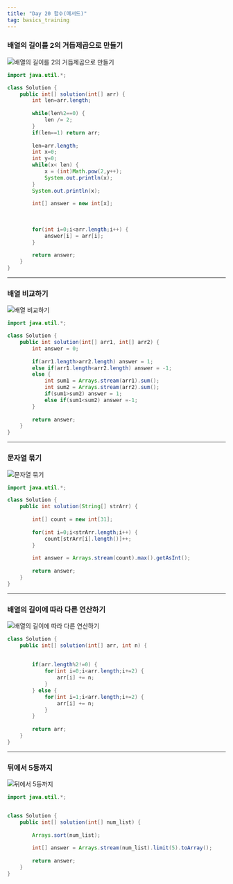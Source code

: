 ```yaml
---
title: "Day 20 함수(메서드)"
tag: basics_training
---
```


### 배열의 길이를 2의 거듭제곱으로 만들기
![배열의 길이를 2의 거듭제곱으로 만들기](https://github.com/yony-k/yony-k.github.io/assets/109204976/08d980db-43df-4f8c-8408-228d2e5d1ff9)

```java
import java.util.*;

class Solution {
    public int[] solution(int[] arr) {
        int len=arr.length;
		
		while(len%2==0) {
			len /= 2;
		}
		if(len==1) return arr;
		
		len=arr.length;
		int x=0;
		int y=0;
		while(x< len) {
			x = (int)Math.pow(2,y++);
			System.out.println(x);
		}
		System.out.println(x);
		
		int[] answer = new int[x];
		
		
		
		for(int i=0;i<arr.length;i++) {
			answer[i] = arr[i];
		}
        
        return answer;
    }
}
```

---

### 배열 비교하기
![배열 비교하기](https://github.com/yony-k/yony-k.github.io/assets/109204976/642abf48-4ee9-4df4-8c5f-f05a4ec7493e)

```java
import java.util.*;

class Solution {
    public int solution(int[] arr1, int[] arr2) {
        int answer = 0;
        
        if(arr1.length>arr2.length) answer = 1;
		else if(arr1.length<arr2.length) answer = -1;
		else {
			int sum1 = Arrays.stream(arr1).sum();
			int sum2 = Arrays.stream(arr2).sum();
			if(sum1>sum2) answer = 1;
			else if(sum1<sum2) answer =-1;
		}
        
        return answer;
    }
}
```

---

### 문자열 묶기
![문자열 묶기](https://github.com/yony-k/yony-k.github.io/assets/109204976/365f7bbb-503a-4480-bf07-c1b51b92728f)

```java
import java.util.*;

class Solution {
    public int solution(String[] strArr) {
        
        int[] count = new int[31];
		
		for(int i=0;i<strArr.length;i++) {
			count[strArr[i].length()]++;
		}
		
		int answer = Arrays.stream(count).max().getAsInt();
        
        return answer;
    }
}
```

---

### 배열의 길이에 따라 다른 연산하기
![배열의 길이에 따라 다른 연산하기](https://github.com/yony-k/yony-k.github.io/assets/109204976/41049807-94b8-440e-aa6e-6de8fa48b39e)

```java
class Solution {
    public int[] solution(int[] arr, int n) {
        
        
        if(arr.length%2!=0) {
			for(int i=0;i<arr.length;i+=2) {
				arr[i] += n;
			} 
		} else {
			for(int i=1;i<arr.length;i+=2) {
				arr[i] += n;
			}
		}
        
        return arr;
    }
}
```

---

### 뒤에서 5등까지
![뒤에서 5등까지](https://github.com/yony-k/yony-k.github.io/assets/109204976/917ac8a1-aed8-4420-a5be-6b2780dadfe3)

```java
import java.util.*;


class Solution {
    public int[] solution(int[] num_list) {
        
        Arrays.sort(num_list);
		
		int[] answer = Arrays.stream(num_list).limit(5).toArray();
        
        return answer;
    }
}
```